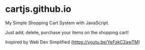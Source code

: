 # cartjs.github.io

My Simple Shopping Cart System with JavaScript. 

Just add, delete, purchase your items on the shopping cart!

Inspired by Web Dev Simplified (https://youtu.be/YeFzkC2awTM)
